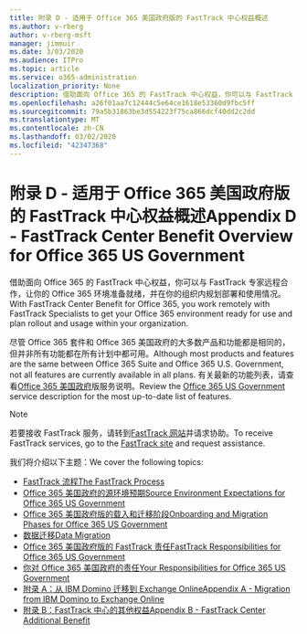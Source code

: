 ```yaml
---
title: 附录 D - 适用于 Office 365 美国政府版的 FastTrack 中心权益概述
ms.author: v-rberg
author: v-rberg-msft
manager: jimmuir
ms.date: 3/03/2020
ms.audience: ITPro
ms.topic: article
ms.service: o365-administration
localization_priority: None
description: 借助面向 Office 365 的 FastTrack 中心权益，你可以与 FastTrack 专家远程合作，让你的 Office 365 环境准备就绪，并在你的组织内规划部署和使用情况。
ms.openlocfilehash: a26f01aa7c12444c5e64ce1618e53360d9fbc5ff
ms.sourcegitcommit: 79a5b31863be3d554223f75ca866dcf40dd2c2dd
ms.translationtype: MT
ms.contentlocale: zh-CN
ms.lasthandoff: 03/02/2020
ms.locfileid: "42347368"
---
```

# <a name="appendix-d---fasttrack-center-benefit-overview-for-office-365-us-government"></a><span data-ttu-id="d490b-103">附录 D - 适用于 Office 365 美国政府版的 FastTrack 中心权益概述</span><span class="sxs-lookup"><span data-stu-id="d490b-103">Appendix D - FastTrack Center Benefit Overview for Office 365 US Government</span></span>

<span data-ttu-id="d490b-104">借助面向 Office 365 的 FastTrack 中心权益，你可以与 FastTrack 专家远程合作，让你的 Office 365 环境准备就绪，并在你的组织内规划部署和使用情况。</span><span class="sxs-lookup"><span data-stu-id="d490b-104">With FastTrack Center Benefit for Office 365, you work remotely with FastTrack Specialists to get your Office 365 environment ready for use and plan rollout and usage within your organization.</span></span> 
  
<span data-ttu-id="d490b-105">尽管 Office 365 套件和 Office 365 美国政府的大多数产品和功能都是相同的，但并非所有功能都在所有计划中都可用。</span><span class="sxs-lookup"><span data-stu-id="d490b-105">Although most products and features are the same between Office 365 Suite and Office 365 U.S. Government, not all features are currently available in all plans.</span></span> <span data-ttu-id="d490b-106">有关最新的功能列表，请查看[Office 365 美国政府](https://aka.ms/aboutgovcloud)版服务说明。</span><span class="sxs-lookup"><span data-stu-id="d490b-106">Review the [Office 365 US Government](https://aka.ms/aboutgovcloud) service description for the most up-to-date list of features.</span></span>

> [!NOTE]
> <span data-ttu-id="d490b-107">若要接收 FastTrack 服务，请转到[FastTrack 网站](https://go.microsoft.com/fwlink/?linkid=780698)并请求协助。</span><span class="sxs-lookup"><span data-stu-id="d490b-107">To receive FastTrack services, go to the [FastTrack site](https://go.microsoft.com/fwlink/?linkid=780698) and request assistance.</span></span>  

<span data-ttu-id="d490b-108">我们将介绍以下主题：</span><span class="sxs-lookup"><span data-stu-id="d490b-108">We cover the following topics:</span></span>
- [<span data-ttu-id="d490b-109">FastTrack 流程</span><span class="sxs-lookup"><span data-stu-id="d490b-109">The FastTrack Process</span></span>](O365-fasttrack-process.md) 
- [<span data-ttu-id="d490b-110">Office 365 美国政府的源环境预期</span><span class="sxs-lookup"><span data-stu-id="d490b-110">Source Environment Expectations for Office 365 US Government</span></span>](US-Gov-appendix-source-environment-expectations.md)   
- [<span data-ttu-id="d490b-111">Office 365 美国政府版的载入和迁移阶段</span><span class="sxs-lookup"><span data-stu-id="d490b-111">Onboarding and Migration Phases for Office 365 US Government</span></span>](US-Gov-appendix-onboarding-and-migration.md)
- [<span data-ttu-id="d490b-112">数据迁移</span><span class="sxs-lookup"><span data-stu-id="d490b-112">Data Migration</span></span>](O365-data-migration.md)    
- [<span data-ttu-id="d490b-113">Office 365 美国政府版的 FastTrack 责任</span><span class="sxs-lookup"><span data-stu-id="d490b-113">FastTrack Responsibilities for Office 365 US Government</span></span>](US-Gov-appendix-fasttrack-responsibilities.md)   
- [<span data-ttu-id="d490b-114">你对 Office 365 美国政府的责任</span><span class="sxs-lookup"><span data-stu-id="d490b-114">Your Responsibilities for Office 365 US Government</span></span>](US-Gov-appendix-your-responsibilities.md) 
- [<span data-ttu-id="d490b-115">附录 A：从 IBM Domino 迁移到 Exchange Online</span><span class="sxs-lookup"><span data-stu-id="d490b-115">Appendix A - Migration from IBM Domino to Exchange Online</span></span>](O365-from-ibm-domino-to-exchange-online.md)   
- [<span data-ttu-id="d490b-116">附录 B：FastTrack 中心的其他权益</span><span class="sxs-lookup"><span data-stu-id="d490b-116">Appendix B - FastTrack Center Additional Benefit</span></span>](O365-fasttrack-additional-benefits.md)



